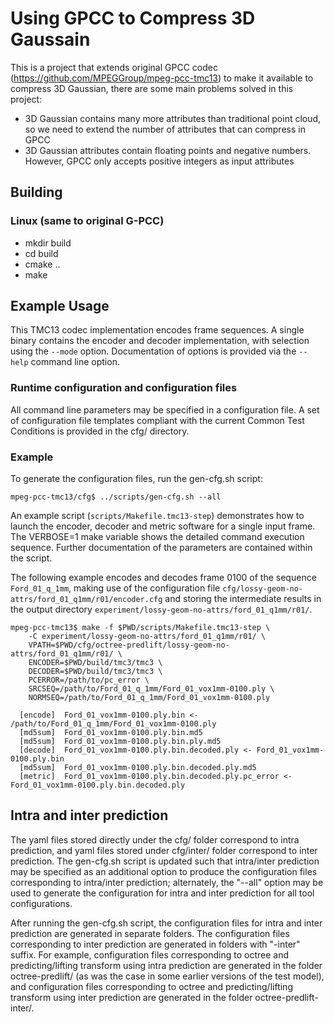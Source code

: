 # Using GPCC to Compress 3D Gaussain

This is a project that extends original GPCC codec (https://github.com/MPEGGroup/mpeg-pcc-tmc13) to make it available to compress 3D Gaussian, there are some main problems solved in this project:

- 3D Gaussian contains many more attributes than traditional point cloud, so we need to extend the number of attributes that can compress in GPCC
- 3D Gaussian attributes contain floating points and negative numbers. However, GPCC only accepts positive integers as input attributes

## Building

### Linux (same to original G-PCC)

- mkdir build
- cd build
- cmake ..
- make

## Example Usage

This TMC13 codec implementation encodes frame sequences. A single binary
contains the encoder and decoder implementation, with selection using
the `--mode` option. Documentation of options is provided via the
`--help` command line option.

### Runtime configuration and configuration files

All command line parameters may be specified in a configuration file.
A set of configuration file templates compliant with the current Common
Test Conditions is provided in the cfg/ directory.

### Example

To generate the configuration files, run the gen-cfg.sh script:

```console
mpeg-pcc-tmc13/cfg$ ../scripts/gen-cfg.sh --all
```

An example script (`scripts/Makefile.tmc13-step`) demonstrates how
to launch the encoder, decoder and metric software for a single
input frame. The VERBOSE=1 make variable shows the detailed command
execution sequence. Further documentation of the parameters are
contained within the script.

The following example encodes and decodes frame 0100 of the sequence
`Ford_01_q_1mm`, making use of the configuration file
`cfg/lossy-geom-no-attrs/ford_01_q1mm/r01/encoder.cfg` and storing
the intermediate results in the output directory
`experiment/lossy-geom-no-attrs/ford_01_q1mm/r01/`.

```console
mpeg-pcc-tmc13$ make -f $PWD/scripts/Makefile.tmc13-step \
    -C experiment/lossy-geom-no-attrs/ford_01_q1mm/r01/ \
    VPATH=$PWD/cfg/octree-predlift/lossy-geom-no-attrs/ford_01_q1mm/r01/ \
    ENCODER=$PWD/build/tmc3/tmc3 \
    DECODER=$PWD/build/tmc3/tmc3 \
    PCERROR=/path/to/pc_error \
    SRCSEQ=/path/to/Ford_01_q_1mm/Ford_01_vox1mm-0100.ply \
    NORMSEQ=/path/to/Ford_01_q_1mm/Ford_01_vox1mm-0100.ply

  [encode]  Ford_01_vox1mm-0100.ply.bin <- /path/to/Ford_01_q_1mm/Ford_01_vox1mm-0100.ply
  [md5sum]  Ford_01_vox1mm-0100.ply.bin.md5
  [md5sum]  Ford_01_vox1mm-0100.ply.bin.ply.md5
  [decode]  Ford_01_vox1mm-0100.ply.bin.decoded.ply <- Ford_01_vox1mm-0100.ply.bin
  [md5sum]  Ford_01_vox1mm-0100.ply.bin.decoded.ply.md5
  [metric]  Ford_01_vox1mm-0100.ply.bin.decoded.ply.pc_error <- Ford_01_vox1mm-0100.ply.bin.decoded.ply
```

## Intra and inter prediction

The yaml files stored directly under the cfg/ folder correspond to intra prediction, and yaml files stored under cfg/inter/ folder correspond to inter prediction. The gen-cfg.sh script is updated such that intra/inter prediction may be specified as an additional option to produce the configuration files corresponding to intra/inter prediction; alternately, the "--all" option may be used to generate the configuration for intra and inter prediction for all tool configurations.

After running the gen-cfg.sh script, the configuration files for intra and inter prediction are generated in separate folders. The configuration files corresponding to inter prediction are generated in folders with "-inter" suffix. For example, configuration files corresponding to octree and predicting/lifting transform using intra prediction are generated in the folder octree-predlift/ (as was the case in some earlier versions of the test model), and configuration files corresponding to octree and predicting/lifting transform using inter prediction are generated in the folder octree-predlift-inter/.
